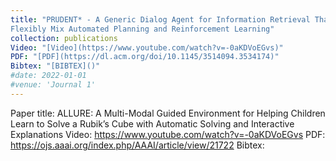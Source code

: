 ```yaml
---
title: "PRUDENT* - A Generic Dialog Agent for Information Retrieval That Can
Flexibly Mix Automated Planning and Reinforcement Learning"
collection: publications
Video: "[Video](https://www.youtube.com/watch?v=-0aKDVoEGvs)"
PDF: "[PDF](https://dl.acm.org/doi/10.1145/3514094.3534174)"
Bibtex: "[BIBTEX]()"
#date: 2022-01-01
#venue: 'Journal 1'
---
```


Paper title: ALLURE: A Multi-Modal Guided Environment for Helping Children Learn 
to Solve a Rubik’s Cube with Automatic Solving and Interactive Explanations
Video: https://www.youtube.com/watch?v=-0aKDVoEGvs
PDF: https://ojs.aaai.org/index.php/AAAI/article/view/21722
Bibtex: